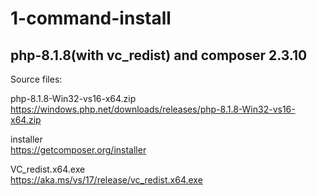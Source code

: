 # 1-command-install

## php-8.1.8(with vc_redist) and composer 2.3.10

Source files:  

php-8.1.8-Win32-vs16-x64.zip  
https://windows.php.net/downloads/releases/php-8.1.8-Win32-vs16-x64.zip

installer  
https://getcomposer.org/installer

VC_redist.x64.exe  
https://aka.ms/vs/17/release/vc_redist.x64.exe
